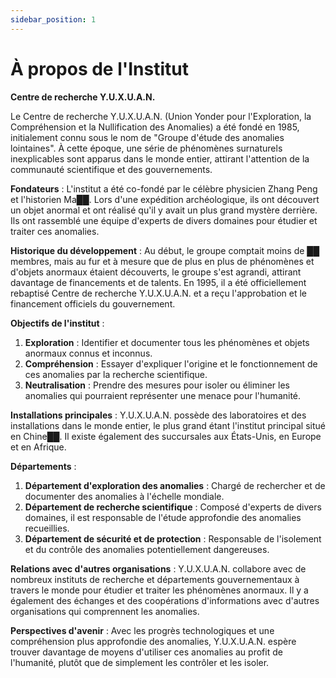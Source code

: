 ```yaml
---
sidebar_position: 1
---
```


# À propos de l'Institut

**Centre de recherche Y.U.X.U.A.N.**

Le Centre de recherche Y.U.X.U.A.N. (Union Yonder pour l'Exploration, la Compréhension et la Nullification des Anomalies) a été fondé en 1985, initialement connu sous le nom de "Groupe d'étude des anomalies lointaines". À cette époque, une série de phénomènes surnaturels inexplicables sont apparus dans le monde entier, attirant l'attention de la communauté scientifique et des gouvernements.

**Fondateurs** :
L'institut a été co-fondé par le célèbre physicien Zhang Peng et l'historien Ma██. Lors d'une expédition archéologique, ils ont découvert un objet anormal et ont réalisé qu'il y avait un plus grand mystère derrière. Ils ont rassemblé une équipe d'experts de divers domaines pour étudier et traiter ces anomalies.

**Historique du développement** :
Au début, le groupe comptait moins de ██ membres, mais au fur et à mesure que de plus en plus de phénomènes et d'objets anormaux étaient découverts, le groupe s'est agrandi, attirant davantage de financements et de talents. En 1995, il a été officiellement rebaptisé Centre de recherche Y.U.X.U.A.N. et a reçu l'approbation et le financement officiels du gouvernement.

**Objectifs de l'institut** :
1. **Exploration** : Identifier et documenter tous les phénomènes et objets anormaux connus et inconnus.
2. **Compréhension** : Essayer d'expliquer l'origine et le fonctionnement de ces anomalies par la recherche scientifique.
3. **Neutralisation** : Prendre des mesures pour isoler ou éliminer les anomalies qui pourraient représenter une menace pour l'humanité.

**Installations principales** :
Y.U.X.U.A.N. possède des laboratoires et des installations dans le monde entier, le plus grand étant l'institut principal situé en Chine██. Il existe également des succursales aux États-Unis, en Europe et en Afrique.

**Départements** :
1. **Département d'exploration des anomalies** : Chargé de rechercher et de documenter des anomalies à l'échelle mondiale.
2. **Département de recherche scientifique** : Composé d'experts de divers domaines, il est responsable de l'étude approfondie des anomalies recueillies.
3. **Département de sécurité et de protection** : Responsable de l'isolement et du contrôle des anomalies potentiellement dangereuses.

**Relations avec d'autres organisations** :
Y.U.X.U.A.N. collabore avec de nombreux instituts de recherche et départements gouvernementaux à travers le monde pour étudier et traiter les phénomènes anormaux. Il y a également des échanges et des coopérations d'informations avec d'autres organisations qui comprennent les anomalies.

**Perspectives d'avenir** :
Avec les progrès technologiques et une compréhension plus approfondie des anomalies, Y.U.X.U.A.N. espère trouver davantage de moyens d'utiliser ces anomalies au profit de l'humanité, plutôt que de simplement les contrôler et les isoler.
